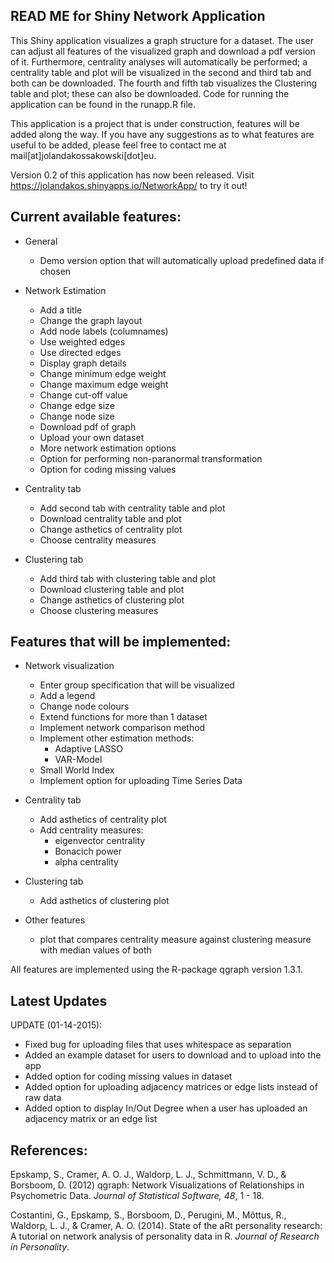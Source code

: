 ## READ ME for Shiny Network Application

This Shiny application visualizes a graph structure for a dataset. The user can adjust all features of the visualized graph and download a pdf version of it. Furthermore, centrality analyses will automatically be performed; a centrality table and plot will be visualized in the second and third tab and both can be downloaded. The fourth and fifth tab visualizes the Clustering table and plot; these can also be downloaded. Code for running the application can be found in the runapp.R file.

This application is a project that is under construction, features will be added along the way. If you have any suggestions as to what features are useful to be added, please feel free to contact me at mail[at]jolandakossakowski[dot]eu.

Version 0.2 of this application has now been released. Visit https://jolandakos.shinyapps.io/NetworkApp/ to try it out!

## Current available features:

* General
  * Demo version option that will automatically upload predefined data if chosen
  
* Network Estimation
  * Add a title
  * Change the graph layout
  * Add node labels (columnames)
  * Use weighted edges
  * Use directed edges
  * Display graph details
  * Change minimum edge weight
  * Change maximum edge weight
  * Change cut-off value
  * Change edge size
  * Change node size
  * Download pdf of graph
  * Upload your own dataset
  * More network estimation options
  * Option for performing non-paranormal transformation
  * Option for coding missing values
  
* Centrality tab
  * Add second tab with centrality table and plot
  * Download centrality table and plot
  * Change asthetics of centrality plot
  * Choose centrality measures 
  
* Clustering tab
  * Add third tab with clustering table and plot
  * Download clustering table and plot
  * Change asthetics of clustering plot
  * Choose clustering measures 

## Features that will be implemented:

* Network visualization
  * Enter group specification that will be visualized
  * Add a legend
  * Change node colours
  * Extend functions for more than 1 dataset
  * Implement network comparison method
  * Implement other estimation methods:
    * Adaptive LASSO
    * VAR-Model
  * Small World Index
  * Implement option for uploading Time Series Data

* Centrality tab
  * Add asthetics of centrality plot
  * Add centrality measures:
    * eigenvector centrality
    * Bonacich power
    * alpha centrality
  
* Clustering tab
  * Add asthetics of clustering plot
  
* Other features
  * plot that compares centrality measure against clustering measure with median values of both
  
All features are implemented using the R-package qgraph version 1.3.1.


## Latest Updates

UPDATE (01-14-2015):
* Fixed bug for uploading files that uses whitespace as separation
* Added an example dataset for users to download and to upload into the app
* Added option for coding missing values in dataset
* Added option for uploading adjacency matrices or edge lists instead of raw data
* Added option to display In/Out Degree when a user has uploaded an adjacency matrix or an edge list

## References:

Epskamp, S., Cramer, A. O. J., Waldorp, L. J., Schmittmann, V. D., & Borsboom, D. (2012) qgraph: Network Visualizations of Relationships in Psychometric Data. *Journal of Statistical Software, 48*, 1 - 18.


Costantini, G., Epskamp, S., Borsboom, D., Perugini, M., Mõttus, R., Waldorp, L. J., & Cramer, A. O. (2014). State of the aRt personality research: A tutorial on network analysis of personality data in R. *Journal of Research in Personality*.